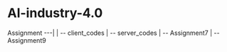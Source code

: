 # AI-industry-4.0
Assignment ---|
              | -- client_codes
              | -- server_codes
              | -- Assignment7
              | -- Assignment9 

